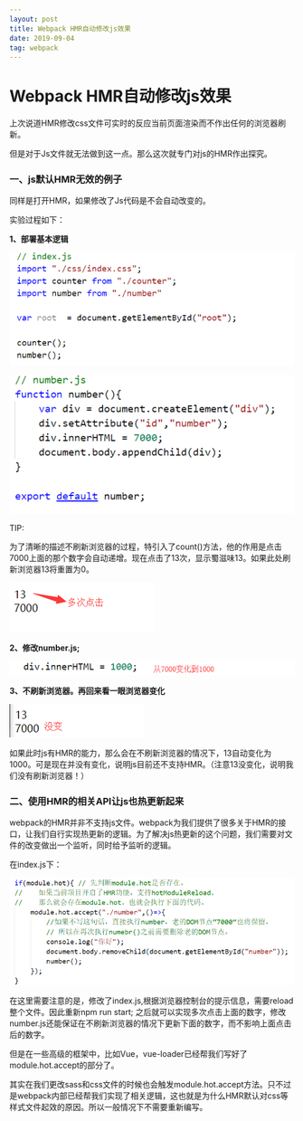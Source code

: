```yaml
---
layout: post
title: Webpack HMR自动修改js效果
date: 2019-09-04
tag: webpack
---
```


Webpack HMR自动修改js效果
=========================

上次说道HMR修改css文件可实时的反应当前页面渲染而不作出任何的浏览器刷新。

但是对于Js文件就无法做到这一点。那么这次就专门对js的HMR作出探究。

### 一、js默认HMR无效的例子

同样是打开HMR，如果修改了Js代码是不会自动改变的。

实验过程如下：

**1、部署基本逻辑**

![](/images/posts/2019-09-04-×webpack-×webpackHMRjsEffect/5eb8d179c540def2c8ab14ef1bbc2c5e.png)

![](/images/posts/2019-09-04-×webpack-×webpackHMRjsEffect/fcd8429185db2c9a21b6398dda98fea1.png)

TIP:

为了清晰的描述不刷新浏览器的过程，特引入了count()方法，他的作用是点击7000上面的那个数字会自动递增。现在点击了13次，显示蜀滋味13。如果此处刷新浏览器13将重置为0。

![](/images/posts/2019-09-04-×webpack-×webpackHMRjsEffect/119cacf2644a3de93cd6e5fd0caeafcb.png)

**2、修改number.js;**

![](/images/posts/2019-09-04-×webpack-×webpackHMRjsEffect/11a6fea2d4c10fe6457fa13e671175cb.png)

**3、不刷新浏览器。再回来看一眼浏览器变化**

![](/images/posts/2019-09-04-×webpack-×webpackHMRjsEffect/370d02942d5c9b9fcca99173a3fa9704.png)

如果此时js有HMR的能力，那么会在不刷新浏览器的情况下，13自动变化为1000。可是现在并没有变化，说明js目前还不支持HMR。（注意13没变化，说明我们没有刷新浏览器！）

### 二、使用HMR的相关API让js也热更新起来

webpack的HMR并非不支持js文件。webpack为我们提供了很多关于HMR的接口，让我们自行实现热更新的逻辑。为了解决js热更新的这个问题，我们需要对文件的改变做出一个监听，同时给予监听的逻辑。

在index.js下：

![](/images/posts/2019-09-04-×webpack-×webpackHMRjsEffect/b46880cacb099e23e46c7c89a29c6aaf.png)

在这里需要注意的是，修改了index.js,根据浏览器控制台的提示信息，需要reload整个文件。因此重新npm
run start;
之后就可以实现多次点击上面的数字，修改number.js还能保证在不刷新浏览器的情况下更新下面的数字，而不影响上面点击后的数字。

但是在一些高级的框架中，比如Vue，vue-loader已经帮我们写好了module.hot.accept的部分了。

其实在我们更改sass和css文件的时候也会触发module.hot.accept方法。只不过是webpack内部已经帮我们实现了相关逻辑，这也就是为什么HMR默认对css等样式文件起效的原因。所以一般情况下不需要重新编写。
